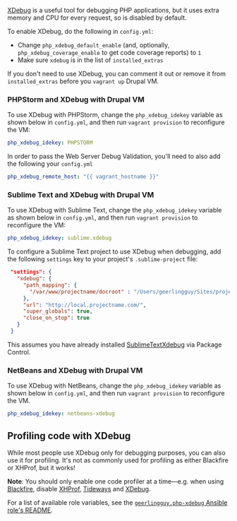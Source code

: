 [XDebug](https://xdebug.org/) is a useful tool for debugging PHP applications, but it uses extra memory and CPU for every request, so is disabled by default.

To enable XDebug, do the following in `config.yml`:

  - Change `php_xdebug_default_enable` (and, optionally, `php_xdebug_coverage_enable` to get code coverage reports) to `1`
  - Make sure `xdebug` is in the list of `installed_extras`

If you don't need to use XDebug, you can comment it out or remove it from `installed_extras` before you `vagrant up` Drupal VM.

### PHPStorm and XDebug with Drupal VM

To use XDebug with PHPStorm, change the `php_xdebug_idekey` variable as shown below in `config.yml`, and then run `vagrant provision` to reconfigure the VM:

```yaml
php_xdebug_idekey: PHPSTORM
```
In order to pass the Web Server Debug Validation, you'll need to also add the following your `config.yml`

```yaml
php_xdebug_remote_host: "{{ vagrant_hostname }}"
```

### Sublime Text and XDebug with Drupal VM

To use XDebug with Sublime Text, change the `php_xdebug_idekey` variable as shown below in `config.yml`, and then run `vagrant provision` to reconfigure the VM:

```yaml
php_xdebug_idekey: sublime.xdebug
```

To configure a Sublime Text project to use XDebug when debugging, add the following `settings` key to your project's `.sublime-project` file:

```json
 "settings": {
   "xdebug": {
     "path_mapping": {
       "/var/www/projectname/docroot" : "/Users/geerlingguy/Sites/projectname/docroot",
     },
     "url": "http://local.projectname.com/",
     "super_globals": true,
     "close_on_stop": true
   }
 }
```

This assumes you have already installed [SublimeTextXdebug](https://github.com/martomo/SublimeTextXdebug) via Package Control.

### NetBeans and XDebug with Drupal VM

To use XDebug with NetBeans, change the `php_xdebug_idekey` variable as shown below in `config.yml`, and then run `vagrant provision` to reconfigure the VM.

```yaml
php_xdebug_idekey: netbeans-xdebug
```

## Profiling code with XDebug

While most people use XDebug only for debugging purposes, you can also use it for profiling. It's not as commonly used for profiling as either Blackfire or XHProf, but it works!

**Note**: You should only enable one code profiler at a time—e.g. when using [Blackfire](blackfire.md), disable [XHProf](xhprof.md), [Tideways](tideways.md) and [XDebug](xdebug.md).

For a list of available role variables, see the [`geerlingguy.php-xdebug` Ansible role's README](https://github.com/geerlingguy/ansible-role-php-xdebug#readme).
